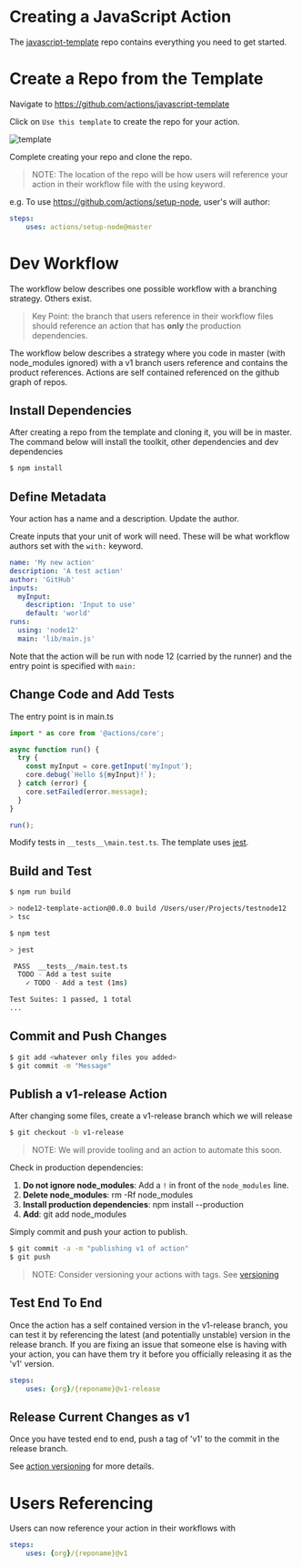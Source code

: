 # Creating a JavaScript Action

The [javascript-template](https://github.com/actions/javascript-template) repo contains everything you need to get started.

# Create a Repo from the Template

Navigate to https://github.com/actions/javascript-template

Click on `Use this template` to create the repo for your action.

![template](assets/node12-template.png)

Complete creating your repo and clone the repo.

> NOTE: The location of the repo will be how users will reference your action in their workflow file with the using keyword.

e.g. To use https://github.com/actions/setup-node, user's will author:

```yaml
steps:
    uses: actions/setup-node@master
```

# Dev Workflow

The workflow below describes one possible workflow with a branching strategy.  Others exist.  

> Key Point: the branch that users reference in their workflow files should reference an action that has **only** the production dependencies. 

The workflow below describes a strategy where you code in master (with node_modules ignored) with a v1 branch users reference and contains the product references.  Actions are self contained referenced on the github graph of repos.

## Install Dependencies

After creating a repo from the template and cloning it, you will be in master.  The command below will install the toolkit, other dependencies and dev dependencies

```bash
$ npm install
```

## Define Metadata

Your action has a name and a description.  Update the author.

Create inputs that your unit of work will need.  These will be what workflow authors set with the `with:` keyword.

```yaml
name: 'My new action'
description: 'A test action'
author: 'GitHub'
inputs: 
  myInput:
    description: 'Input to use'
    default: 'world'
runs:
  using: 'node12'
  main: 'lib/main.js'

```

Note that the action will be run with node 12 (carried by the runner) and the entry point is specified with `main:` 

## Change Code and Add Tests

The entry point is in main.ts

```typescript
import * as core from '@actions/core';

async function run() {
  try {
    const myInput = core.getInput('myInput');
    core.debug(`Hello ${myInput}!`);
  } catch (error) {
    core.setFailed(error.message);
  }
}

run();
```

Modify tests in `__tests__\main.test.ts`.  The template uses [jest](https://github.com/facebook/jest).

## Build and Test

```bash
$ npm run build

> node12-template-action@0.0.0 build /Users/user/Projects/testnode12
> tsc

$ npm test

> jest

 PASS  __tests__/main.test.ts
  TODO - Add a test suite
    ✓ TODO - Add a test (1ms)

Test Suites: 1 passed, 1 total
...
```

## Commit and Push Changes

```bash
$ git add <whatever only files you added>
$ git commit -m "Message"
```

## Publish a v1-release Action

After changing some files, create a v1-release branch which we will release 

```bash
$ git checkout -b v1-release
```

> NOTE: We will provide tooling and an action to automate this soon.

Check in production dependencies:
1. **Do not ignore node_modules**:  Add a `!` in front of the `node_modules` line.
2. **Delete node_modules**: rm -Rf node_modules
3. **Install production dependencies**: npm install --production
4. **Add**: git add node_modules


Simply commit and push your action to publish.

```bash
$ git commit -a -m "publishing v1 of action"
$ git push
```

> NOTE: Consider versioning your actions with tags.  See [versioning](action-versioning.md)

## Test End To End

Once the action has a self contained version in the v1-release branch, you can test it by referencing the latest (and potentially unstable) version in the release branch.  If you are fixing an issue that someone else is having with your action, you can have them try it before you officially releasing it as the 'v1' version.

```yaml
steps:
    uses: {org}/{reponame}@v1-release
```

## Release Current Changes as v1

Once you have tested end to end, push a tag of 'v1' to the commit in the release branch.

See [action versioning](action-versioning.md) for more details.

# Users Referencing

Users can now reference your action in their workflows with

```yaml
steps:
    uses: {org}/{reponame}@v1
```



